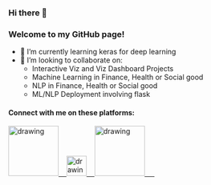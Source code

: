 ### Hi there 👋

<!--
**francisatoyebi/francisatoyebi** is a ✨ _special_ ✨ repository because its `README.md` (this file) appears on your GitHub profile.

Here are some ideas to get you started:

- 🔭 I’m currently working on ...
- 🌱 I’m currently learning ...
- 👯 I’m looking to collaborate on ...
- 🤔 I’m looking for help with ...
- 💬 Ask me about ...
- 📫 How to reach me: ...
- 😄 Pronouns: ...
- ⚡ Fun fact: ...
-->
### Welcome to my GitHub page!
- 🌱 I’m currently learning keras for deep learning
- 👯 I’m looking to collaborate on:
    - Interactive Viz and Viz Dashboard Projects
    - Machine Learning in Finance, Health or Social good
    - NLP in Finance, Health or Social good
    - ML/NLP Deployment involving flask

#### Connect with me on these platforms:

<a href="https://www.youtube.com/channel/UCxmWFjnVu-451aqSi3fp_KQ?view_as=subscriber"><img src="https://res.cloudinary.com/importdata/image/upload/v1595012354/yt_logo_jjgys4.png" alt="drawing" width="100"/>&nbsp;&nbsp;&nbsp;&nbsp;<a href="https://twitter.com/FrancisAtoyebi"><img src="https://res.cloudinary.com/importdata/image/upload/v1595012924/Twitter_Logo_Blue_gbtagu.png" alt="drawing" width="40"/>&nbsp;&nbsp;&nbsp;&nbsp;<a href="https://linkedin.com/in/francis-atoyebi"><img src="https://res.cloudinary.com/importdata/image/upload/v1595012354/linkedin_t9qiwy.png" alt="drawing" width="100"/> &nbsp;&nbsp;&nbsp;&nbsp;
